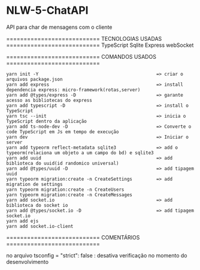 # NLW-5-ChatAPI

API para char de mensagens com o cliente

=========================== TECNOLOGIAS USADAS  ===========================
        TypeScript
        Sqlite
        Express
        webSocket


=========================== COMANDOS USADOS ===========================

    yarn init -Y                                            => criar o arquivos package.json
    yarn add express                                        => install dependencia express: micro-framework(rotas,server)
    yarn add @types/express -D                              => garante acesso as bibliotecas do express
    yarn add typescript -D                                  => install o TypeScript
    yarn tsc --init                                         => inicia o TypeScript dentro da aplicação
    yarn add ts-node-dev -D                                 => Converte o code TypeScript em Js em tempo de execução
    yarn dev                                                => Iniciar o server 
    yarn add typeorm reflect-metadata sqlite3               => add o typeorm(relaciona um objeto a um campo do bd) e sqlite3
    yarn add uuid                                           => add biblioteca do uuid(id randomico universal)
    yarn add @types/uuid -D                                 => add tipagem uuid
    yarn typeorm migration:create -n CreateSettings         => add migration de settings
    yarn typeorm migration:create -n CreateUsers
    yarn typeorm migration:create -n CreateMessages
    yarn add socket.io                                      => add biblioteca do socket io
    yarn add @types/socket.io -D                            => add tipagem socket.io 
    yarn add ejs
    yarn add socket.io-client
    

=========================== COMENTÁRIOS ===========================

no arquivo tsconfig = "strict": false : desativa verificação no momento do desenvolvimento 